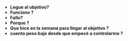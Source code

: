 - **Legue al objetivo?**
- **Funciono ?**
- **Fallo?**
- **Porque ?**
- **Que hice en la semana para llegar al objetivo ?**
- **cuento peso baje desde que empecé a controlarme ?**